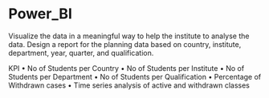 # Power_BI
Visualize the data in a meaningful way to help the institute to analyse the
data.
Design a report for the planning data based on country, institute, department,
year, quarter, and qualification.

KPI
• No of Students per Country
• No of Students per Institute
• No of Students per Department
• No of Students per Qualification
• Percentage of Withdrawn cases
• Time series analysis of active and withdrawn classes
